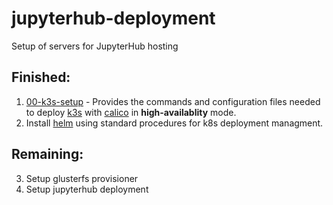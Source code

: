 # jupyterhub-deployment
Setup of servers for JupyterHub hosting

## Finished:

1. [00-k3s-setup](https://github.com/jlphillipsphd/jupyterhub-deployment/tree/main/00-k3s-setup) - Provides the commands and configuration files needed to deploy [k3s](https://k3s.io/) with [calico](https://www.tigera.io/project-calico/) in **high-availablity** mode.
2. Install [helm](https://helm.sh/) using standard procedures for k8s deployment managment.

## Remaining:

3. Setup glusterfs provisioner
4. Setup jupyterhub deployment

